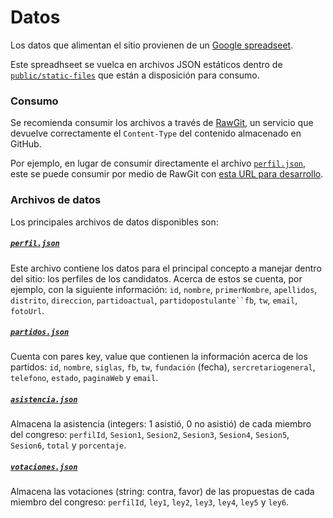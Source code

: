 # Datos

Los datos que alimentan el sitio provienen de un [Google spreadseet](https://docs.google.com/spreadsheets/d/e/2PACX-1vT3O5xfM8EQX-ROqWQ-7uaR9cjEc3WmNU6oGr5aVHduTWzTJYigy9xO_ZG6p_XoXsLV7N49DFMdVnzm/pubhtml).

Este spreadhseet se vuelca en archivos JSON estáticos dentro de [`public/static-files`](public/static-files)
que están a disposición para consumo.

### Consumo

Se recomienda consumir los archivos a través de [RawGit](https://rawgit.com), un
servicio que devuelve correctamente el `Content-Type` del contenido almacenado en GitHub.

Por ejemplo, en lugar de consumir directamente el archivo [`perfil.json`](static-files/perfil.json),
este se puede consumir por medio de RawGit con [esta URL para desarrollo](https://rawgit.com/RedCiudadana/Congreso/master/public/static-files/perfil.json).

### Archivos de datos

Los principales archivos de datos disponibles son:

##### [`perfil.json`](public/static-files/perfil.json)

Este archivo contiene los datos para el principal concepto a manejar dentro del sitio:
los perfiles de los candidatos. Acerca de estos se cuenta, por ejemplo, con la siguiente
información: `id`, `nombre`, `primerNombre`, `apellidos`, `distrito`, `direccion`, `partidoactual`, `partidopostulante``fb`, `tw`, `email`, `fotoUrl`.


##### [`partidos.json`](public/static-files/partidos.json)

Cuenta con pares key, value que contienen la información acerca de los partidos: `id`, `nombre`, `siglas`, `fb`, `tw`, `fundación` (fecha), `sercretariogeneral`, `telefono`, `estado`, `paginaWeb` y `email`.


##### [`asistencia.json`](public/static-files/evaluaciones.json)

Almacena la asistencia (integers: 1 asistió, 0 no asistió) de cada miembro del congreso: `perfilId`, `Sesion1`, `Sesion2`, `Sesion3`, `Sesion4`, `Sesion5`, `Sesion6`, `total` y `porcentaje`.


##### [`votaciones.json`](public/static-files/votaciones.json)

Almacena las votaciones (string: contra, favor) de las propuestas de cada miembro del congreso: `perfilId`, `ley1`, `ley2`, `ley3`, `ley4`, `ley5` y `ley6`.
